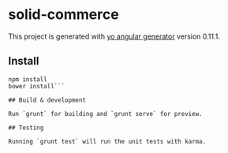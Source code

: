 # solid-commerce

This project is generated with [yo angular generator](https://github.com/yeoman/generator-angular)
version 0.11.1.

## Install
```git clone https://github.com/dariospadoni/sc-angular-test.git
npm install
bower install```

## Build & development

Run `grunt` for building and `grunt serve` for preview.

## Testing

Running `grunt test` will run the unit tests with karma.
